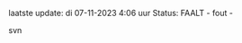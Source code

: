 laatste update: 
di 07-11-2023  4:06   uur 
Status: FAALT - fout - 
<div class="service R">svn</div>